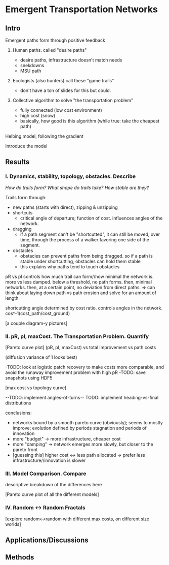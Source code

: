 # Emergent Transportation Networks

## Intro

Emergent paths form through positive feedback

1. Human paths. called "desire paths"
	- desire paths, infrastructure doesn't match needs
	- snekdowns
	- MSU path

2. Ecologists (also hunters) call these "game trails"
	- don't have a ton of slides for this but could.

3. Collective algorithm to solve "the transportation problem"
	- fully connected (low cost environment)
	- high cost (snow)
	- basically, how good is this algorithm (while true: take the cheapest path)

Helbing model, following the gradient

Introduce the model

## Results

### I. Dynamics, stability, topology, obstacles. Describe
_How do trails form?_
_What shape do trails take?_
_How stable are they?_


Trails form through:
- new paths (starts with direct), zipping & unzipping
- shortcuts
	* critical angle of departure; function of cost. influences angles of the network.
- dragging
	* if a path segment can't be "shortcutted", it can still be moved, over time, through the process of a walker favoring one side of the segment.
- obstacles
	* obstacles can prevent paths from being dragged. so if a path is stable under shortcutting, obstacles can hold them stable
	* this explains why paths tend to touch obstacles

pR vs pI controls how much trail can form//how minimal the network is. more vs less damped.
below a threshold, no path forms.
then, minimal networks.
then, at a certain point, no deviation from direct paths.
=> can think about laying down path vs path erosion and solve for an amount of length

shortcutting angle determined by cost ratio. controls angles in the network.
cos^-1(cost_path/cost_ground)



[a couple diagram-y pictures]



### II. pR, pI, maxCost. The Transportation Problem. Quantify

[Pareto curve plot]
(pR, pI, maxCost) vs total improvement vs path costs

(diffusion variance of 1 looks best)

-TODO: look at logistic patch recovery to make costs more comparable, and avoid the runaway improvement problem with high pR
-TODO: save snapshots using HDF5

[max cost vs topology curve]

--TODO: implement angles-of-turns--
TODO: implement heading-vs-final distributions

conclusions:
- networks bound by a smooth pareto curve (obviously); seems to mostly improve; evolution defined by periods stagnation and periods of innovation
- more "budget" -> more infrastructure, cheaper cost
- more "damping" -> network emerges more slowly, but closer to the pareto front
- [guessing this] higher cost <-> less path allocated -> prefer less infrastructure//innovation is slower


### III. Model Comparison. Compare

descriptive breakdown of the differences here

[Pareto curve plot of all the different models]


### IV. Random <-> Random Fractals

[explore random<->random with different max costs, on different size worlds]


## Applications/Discussions

### 



## Methods
